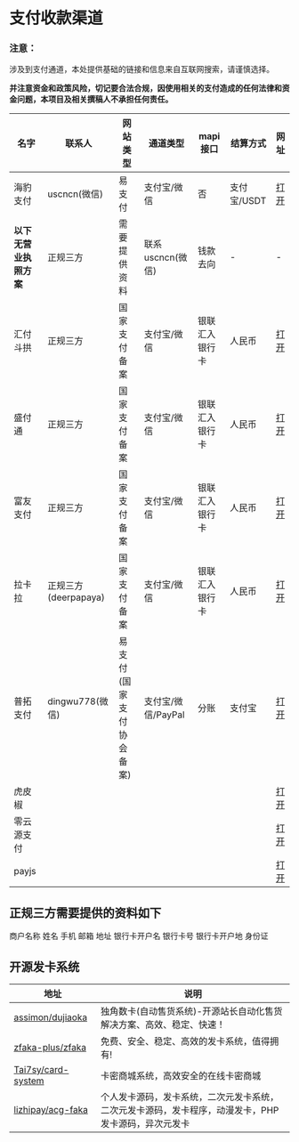 # 支付收款渠道

### 注意： 

涉及到支付通道，本处提供基础的链接和信息来自互联网搜索，请谨慎选择。

**并注意资金和政策风险，切记要合法合规，因使用相关的支付造成的任何法律和资金问题，本项目及相关撰稿人不承担任何责任。**

| 名字                   | 联系人       | 网站类型     | 通道类型         | mapi接口       | 结算方式    | 网址                              |
| ---------------------- | ------------ | ------------ | ---------------- | -------------- | ----------- | --------------------------------- |
| 海豹支付               | uscncn(微信) | 易支付       | 支付宝/微信      | 否             | 支付宝/USDT | [打开](https://payseals.com/)     |
| **以下无营业执照方案** | 正规三方     | 需要提供资料 | 联系uscncn(微信) | 钱款去向       | -           | -                                 |
| 汇付斗拱               | 正规三方     | 国家支付备案 | 支付宝/微信      | 银联汇入银行卡 | 人民币      | [打开](https://paas.huifu.com/)   |
| 盛付通                 | 正规三方     | 国家支付备案 | 支付宝/微信      | 银联汇入银行卡 | 人民币      | [打开](https://shengpay.com/)     |
| 富友支付               | 正规三方     | 国家支付备案 | 支付宝/微信      | 银联汇入银行卡 | 人民币      | [打开](https://www.fuioupay.com/) |
| 拉卡拉               | 正规三方(deerpapaya)   | 国家支付备案 | 支付宝/微信      | 银联汇入银行卡 | 人民币      | [打开](https://www.lakala.com/) |
| 普拓支付                   |dingwu778(微信)              |   易支付(国家支付协会备案)          |        支付宝/微信/PayPal          |        分账        |        支付宝     | [打开](https://pay.bluetuo.com/)  |
| 虎皮椒                 |              |              |                  |                |             | [打开](https://www.xunhupay.com/) |
| 零云源支付             |              |              |                  |                |             | [打开](https://pays.oocuo.com/)   |
| payjs                  |              |              |                  |                |             | [打开](https://payjs.cn/)         |

## 正规三方需要提供的资料如下

商户名称 姓名 手机 邮箱 地址 银行卡开户名 银行卡号 银行卡开户地 身份证

## 开源发卡系统

| 地址                                                      | 说明                                                         |
| --------------------------------------------------------- | ------------------------------------------------------------ |
| [assimon/dujiaoka](https://github.com/assimon/dujiaoka)   | 独角数卡(自动售货系统)-开源站长自动化售货解决方案、高效、稳定、快速！ |
| [zfaka-plus/zfaka](https://github.com/zfaka-plus/zfaka)   | 免费、安全、稳定、高效的发卡系统，值得拥有!                  |
| [Tai7sy/card-system](Tai7sy/card-system)                  | 卡密商城系统，高效安全的在线卡密商城                         |
| [lizhipay/acg-faka](https://github.com/lizhipay/acg-faka) | 个人发卡源码，发卡系统，二次元发卡系统，二次元发卡源码，发卡程序，动漫发卡，PHP发卡源码，异次元发卡 |

